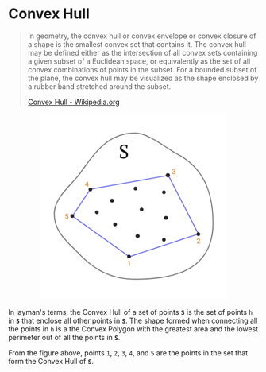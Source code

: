 # Convex Hull
> In geometry, the convex hull or convex envelope or convex closure of a shape is the smallest convex set that contains it. The convex hull may be defined either as the intersection of all convex sets containing a given subset of a Euclidean space, or equivalently as the set of all convex combinations of points in the subset. For a bounded subset of the plane, the convex hull may be visualized as the shape enclosed by a rubber band stretched around the subset.
>
> [Convex Hull - Wikipedia.org](https://en.wikipedia.org/wiki/Convex_hull)


<p align="center">
    <img src="/Convex Hull/ConvexHullVisual.png" width="375px">
</p>


In layman's terms, the Convex Hull of a set of points **`S`** is the set of points `h` in **`S`** that enclose all other points in **`S`**. The shape formed when connecting all the points in `h` is a the Convex Polygon with the greatest area and the lowest perimeter out of all the points in **`S`**.

From the figure above, points `1`, `2`, `3`, `4`, and `5` are the points in the set that form the Convex Hull of **`S`**.